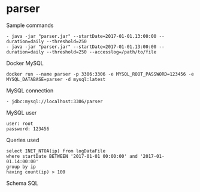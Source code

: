 # parser


Sample commands

	- java -jar "parser.jar" --startDate=2017-01-01.13:00:00 --duration=daily --threshold=250
	- java -jar "parser.jar" --startDate=2017-01-01.13:00:00 --duration=daily --threshold=250 --accesslog=/path/to/file
	

Docker MySQL

	docker run --name parser -p 3306:3306 -e MYSQL_ROOT_PASSWORD=123456 -e MYSQL_DATABASE=parser -d mysql:latest

MySQL connection
	
	- jdbc:mysql://localhost:3306/parser
	
MySQL user

	user: root
	password: 123456
	
	
Queries used

	select INET_NTOA(ip) from logDataFile 
	where startDate BETWEEN '2017-01-01 00:00:00' and '2017-01-01.14:00:00'
	group by ip
	having count(ip) > 100
	
	
	
Schema SQL



